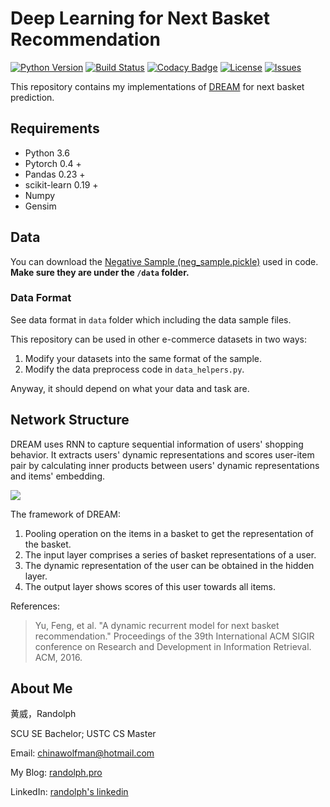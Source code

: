 # Deep Learning for Next Basket Recommendation

[![Python Version](https://img.shields.io/badge/language-python3.6-blue.svg)](https://www.python.org/downloads/) [![Build Status](https://travis-ci.org/RandolphVI/Next-Basket-Recommendation.svg?branch=master)](https://travis-ci.org/RandolphVI/Next-Basket-Recommendation) [![Codacy Badge](https://api.codacy.com/project/badge/Grade/e704710bf363474d9ef334fd99367216)](https://www.codacy.com/app/chinawolfman/Next-Basket-Recommendation?utm_source=github.com&amp;utm_medium=referral&amp;utm_content=RandolphVI/Next-Basket-Recommendation&amp;utm_campaign=Badge_Grade) [![License](https://img.shields.io/github/license/RandolphVI/Next-Basket-Recommendation.svg)](https://www.apache.org/licenses/LICENSE-2.0) [![Issues](https://img.shields.io/github/issues/RandolphVI/Next-Basket-Recommendation.svg)](https://github.com/RandolphVI/Next-Basket-Recommendation/issues)

This repository contains my implementations of [DREAM](http://www.nlpr.ia.ac.cn/english/irds/People/sw/DREAM.pdf) for next basket prediction.

## Requirements

- Python 3.6
- Pytorch 0.4 +
- Pandas 0.23 +
- scikit-learn 0.19 +
- Numpy
- Gensim

## Data

You can download the [Negative Sample (neg_sample.pickle)](https://drive.google.com/open?id=19SnHlic2DswgyPwr9ul3t9uDsgEsaH1X) used in code. **Make sure they are under the `/data` folder.**

### Data Format

See data format in `data` folder which including the data sample files.

This repository can be used in other e-commerce datasets in two ways:
1. Modify your datasets into the same format of the sample.
2. Modify the data preprocess code in `data_helpers.py`.

Anyway, it should depend on what your data and task are.

## Network Structure

DREAM uses RNN to capture sequential information of users' shopping behavior. It extracts users' dynamic representations and scores user-item pair by calculating inner products between users' dynamic representations and items' embedding.

![](https://ws2.sinaimg.cn/large/006tNbRwgy1fwqh7ulc4jj318t0cqgms.jpg)

The framework of DREAM:

1. Pooling operation on the items in a basket to get the representation of the basket. 
2. The input layer comprises a series of basket representations of a user. 
3. The dynamic representation of the user can be obtained in the hidden layer.
4. The output layer shows scores of this user towards all items.

References:

> Yu, Feng, et al. "A dynamic recurrent model for next basket recommendation." Proceedings of the 39th International ACM SIGIR conference on Research and Development in Information Retrieval. ACM, 2016.


## About Me

黄威，Randolph

SCU SE Bachelor; USTC CS Master

Email: chinawolfman@hotmail.com

My Blog: [randolph.pro](http://randolph.pro)

LinkedIn: [randolph's linkedin](https://www.linkedin.com/in/randolph-%E9%BB%84%E5%A8%81/)
